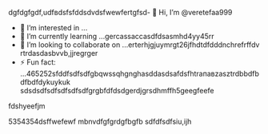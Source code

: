 dgfdgfgdf,udfвdsfsfddsdvdsfwewfertgfsd- 👋 Hi, I’m @veretefaa999
- 👀 I’m interested in ...
- 🌱 I’m currently learning ...gercassaccasdfdsasmhd4yy45rr
- 💞️ I’m looking to collaborate on ...erterhjgjuymrgt26jfhdtdfdddnchrefrffdv rtrdasdasbvvb,jjregrger
- ⚡ Fun fact: ...465252sfddfsdfsdfgbqwssqhgnghasddasdsafdsfhtrапавzasztrdbbdfbdfbdfdykuykuk
sdsdsdfsdfsdfsdfsdfgrgbfdfdsdgerdjgrsdhmffh5geegfeefe
<!---dfdfgdfsd66dgj26132grrgfsfddshgnhgdbggdffdsaasfvb15562dgfdgfcbcvcvcgergregreegr
veretefaa/veretefaa is a ✨ special ✨ repository because its `README.md3545` (t456his file) appears on your GitHub profile.awwrewrwrewrerwe
You can click the Preview link to take a look at your changes.4gsbfdvcvbcvdfswqqqsfghfgfdbffdvb
--->fdshyeefjm
5354354dsffwefewf
mbnvdfgfgrdgfbgfb
sdfdfsdfsiu,ijh
